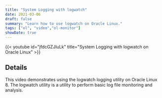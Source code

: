 ```yaml
---
title: "System Logging with logwatch"
date: 2021-03-06
draft: false
summary: "Learn how to use logwatch on Oracle Linux."
tags: ["ol", "video","ol-monitor"]
showDate: true
---
```


{{< youtube id="jfdcGZJIuLk" title="System Logging with logwatch on Oracle Linux" >}}

## Details

This video demonstrates using the logwatch logging utility on Oracle Linux 8. The logwatch utility is a utility to perform basic log file monitoring and analysis.
